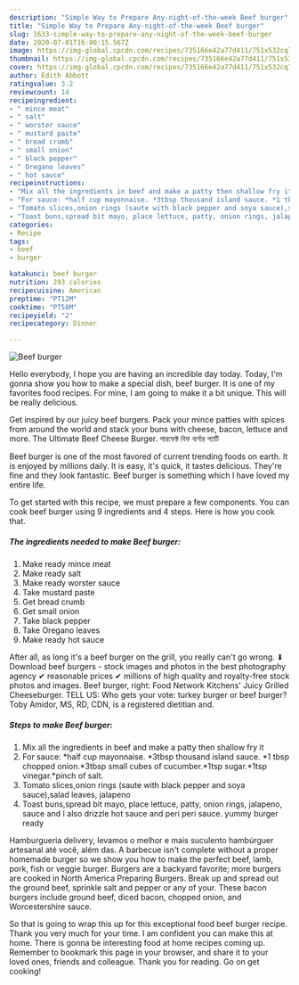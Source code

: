 ```yaml
---
description: "Simple Way to Prepare Any-night-of-the-week Beef burger"
title: "Simple Way to Prepare Any-night-of-the-week Beef burger"
slug: 1633-simple-way-to-prepare-any-night-of-the-week-beef-burger
date: 2020-07-01T16:00:15.567Z
image: https://img-global.cpcdn.com/recipes/735166e42a77d411/751x532cq70/beef-burger-recipe-main-photo.jpg
thumbnail: https://img-global.cpcdn.com/recipes/735166e42a77d411/751x532cq70/beef-burger-recipe-main-photo.jpg
cover: https://img-global.cpcdn.com/recipes/735166e42a77d411/751x532cq70/beef-burger-recipe-main-photo.jpg
author: Edith Abbott
ratingvalue: 3.2
reviewcount: 14
recipeingredient:
- " mince meat"
- " salt"
- " worster sauce"
- " mustard paste"
- " bread crumb"
- " small onion"
- " black pepper"
- " Oregano leaves"
- " hot sauce"
recipeinstructions:
- "Mix all the ingredients in beef and make a patty then shallow fry it"
- "For sauce: *half cup mayonnaise. *3tbsp thousand island sauce. *1 tbsp chopped onion.*3tbsp small cubes of cucumber.*1tsp sugar.*1tsp vinegar.*pinch of salt."
- "Tomato slices,onion rings (saute with black pepper and soya sauce),salad leaves, jalapeno"
- "Toast buns,spread bit mayo, place lettuce, patty, onion rings, jalapeno, sauce and I also drizzle hot sauce and peri peri sauce. yummy burger ready"
categories:
- Recipe
tags:
- beef
- burger

katakunci: beef burger 
nutrition: 293 calories
recipecuisine: American
preptime: "PT12M"
cooktime: "PT58M"
recipeyield: "2"
recipecategory: Dinner

---
```



![Beef burger](https://img-global.cpcdn.com/recipes/735166e42a77d411/751x532cq70/beef-burger-recipe-main-photo.jpg)

Hello everybody, I hope you are having an incredible day today. Today, I'm gonna show you how to make a special dish, beef burger. It is one of my favorites food recipes. For mine, I am going to make it a bit unique. This will be really delicious.

Get inspired by our juicy beef burgers. Pack your mince patties with spices from around the world and stack your buns with cheese, bacon, lettuce and more. The Ultimate Beef Cheese Burger. পারফেক্ট বিফ বার্গার প্যাটি

Beef burger is one of the most favored of current trending foods on earth. It is enjoyed by millions daily. It is easy, it's quick, it tastes delicious. They're fine and they look fantastic. Beef burger is something which I have loved my entire life.


To get started with this recipe, we must prepare a few components. You can cook beef burger using 9 ingredients and 4 steps. Here is how you cook that.

<!--inarticleads1-->

##### The ingredients needed to make Beef burger:

1. Make ready  mince meat
1. Make ready  salt
1. Make ready  worster sauce
1. Take  mustard paste
1. Get  bread crumb
1. Get  small onion
1. Take  black pepper
1. Take  Oregano leaves
1. Make ready  hot sauce


After all, as long it&#39;s a beef burger on the grill, you really can&#39;t go wrong. ⬇ Download beef burgers - stock images and photos in the best photography agency ✔ reasonable prices ✔ millions of high quality and royalty-free stock photos and images. Beef burger, right: Food Network Kitchens&#39; Juicy Grilled Cheeseburger. TELL US: Who gets your vote: turkey burger or beef burger? Toby Amidor, MS, RD, CDN, is a registered dietitian and. 

<!--inarticleads2-->

##### Steps to make Beef burger:

1. Mix all the ingredients in beef and make a patty then shallow fry it
1. For sauce: *half cup mayonnaise. *3tbsp thousand island sauce. *1 tbsp chopped onion.*3tbsp small cubes of cucumber.*1tsp sugar.*1tsp vinegar.*pinch of salt.
1. Tomato slices,onion rings (saute with black pepper and soya sauce),salad leaves, jalapeno
1. Toast buns,spread bit mayo, place lettuce, patty, onion rings, jalapeno, sauce and I also drizzle hot sauce and peri peri sauce. yummy burger ready


Hamburgueria delivery, levamos o melhor e mais suculento hambúrguer artesanal até você, além das. A barbecue isn&#39;t complete without a proper homemade burger so we show you how to make the perfect beef, lamb, pork, fish or veggie burger. Burgers are a backyard favorite; more burgers are cooked in North America Preparing Burgers. Break up and spread out the ground beef, sprinkle salt and pepper or any of your. These bacon burgers include ground beef, diced bacon, chopped onion, and Worcestershire sauce. 

So that is going to wrap this up for this exceptional food beef burger recipe. Thank you very much for your time. I am confident you can make this at home. There is gonna be interesting food at home recipes coming up. Remember to bookmark this page in your browser, and share it to your loved ones, friends and colleague. Thank you for reading. Go on get cooking!

